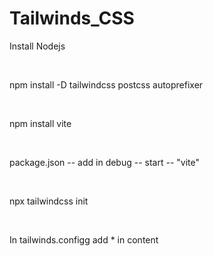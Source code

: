 # Tailwinds_CSS

 <p>Install Nodejs </p> <br>
<p> npm install -D tailwindcss postcss autoprefixer </p> <br>
 <p> npm install vite</p>  <br>
 <p> package.json -- add in debug -- start -- "vite" </p>  <br>
 <p> npx tailwindcss init </p>  <br> 
 <p> In tailwinds.configg add * in content</p>  <br>

